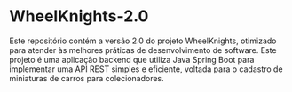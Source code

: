 # WheelKnights-2.0
Este repositório contém a versão 2.0 do projeto WheelKnights, otimizado para atender às melhores práticas de desenvolvimento de software. Este projeto é uma aplicação backend que utiliza Java Spring Boot para implementar uma API REST simples e eficiente, voltada para o cadastro de miniaturas de carros para colecionadores.
